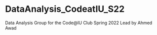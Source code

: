 # DataAnalysis_CodeatIU_S22
Data Analysis Group for the Code@IU Club Spring 2022
Lead by Ahmed Awad

